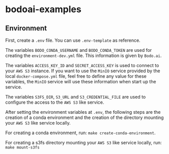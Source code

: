 # bodoai-examples

## Environment

First, create a `.env` file. You can use `.env-template` as reference.

The variables `BODO_CONDA_USERNAME` and `BODO_CONDA_TOKEN` are used for creating the `environment-dev.yml` file. This information is given by `Bodo.ai`.

The variables `ACCESS_KEY_ID` and `SECRET_ACCESS_KEY` is used to connect to your `AWS S3` instance. If you want to use the `MinIO` service provided by the local `docker-compose.yml` file, feel free to define any value for these variables, the `MinIO` service will use these information when start up the service.

The variables `S3FS_DIR`, `S3_URL` and `S3_CREDENTIAL_FILE` are used to configure the access to the `AWS S3` like service.

After setting the environment variables at `.env`, the following steps are the creation of a conda environment and the creation of the directory mounting your `AWS S3` like service locally.

For creating a conda environment, run: `make create-conda-environment`.

For creating a s3fs directory mounting your `AWS S3` like service locally, run: `make mount-s3fs`

